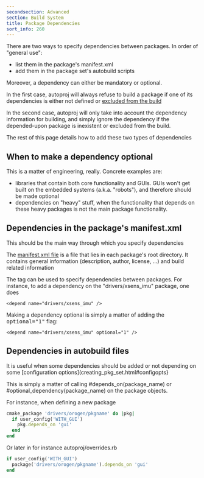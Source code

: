 ```yaml
---
secondsection: Advanced
section: Build System
title: Package Dependencies
sort_info: 260
---
```


There are two ways to specify dependencies between packages. In order of
"general use":
 
 * list them in the package's manifest.xml
 * add them in the package set's autobuild scripts

Moreover, a dependency can either be mandatory or optional.

In the first case, autoproj will always refuse to build a package if one of its
dependencies is either not defined or [excluded from the build](../customization.html#exclude_packages)

In the second case, autoproj will only take into account the dependency
information for building, and simply ignore the dependency if the depended-upon
package is inexistent or excluded from the build.

The rest of this page details how to add these two types of dependencies

When to make a dependency optional
-----------------------------

This is a matter of engineering, really. Concrete examples are:

 * libraries that contain both core functionality and GUIs. GUIs won't get built
   on the embedded systems (a.k.a. "robots"), and therefore should be made
   optional
 * dependencies on "heavy" stuff, when the functionality that depends on these
   heavy packages is not the main package functionality.

Dependencies in the package's manifest.xml
--------------------

This should be the main way through which you specify dependencies

The [manifest.xml file](manifest-xml.html) is a file that lies in each package's
root directory. It contains general information (description, author, license,
...) and build related information

The <tt><depend /></tt> tag can be used to specify dependencies between
packages. For instance, to add a dependency on the "drivers/xsens_imu" package, one does

    <depend name="drivers/xsens_imu" />

Making a dependency optional is simply a matter of adding the
<tt>optional="1"</tt> flag:

    <depend name="drivers/xsens_imu" optional="1" />

Dependencies in autobuild files
--------------------

It is useful when some dependencies should be added or not depending on some
[configuration options](creating_pkg_set.html#configopts}

This is simply a matter of calling #depends_on(package_name) or
#optional_dependency(package_name) on the package objects.

For instance, when defining a new package

~~~ ruby
cmake_package 'drivers/orogen/pkgname' do |pkg|
  if user_config('WITH_GUI')
    pkg.depends_on 'gui'
  end
end
~~~

Or later in for instance autoproj/overrides.rb

~~~ ruby
if user_config('WITH_GUI')
  package('drivers/orogen/pkgname').depends_on 'gui'
end
~~~

